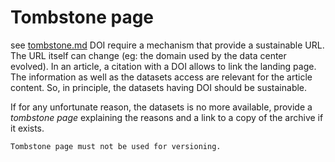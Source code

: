 # Tombstone page
see [tombstone.md](tombstone.md)
DOI require a mechanism that provide a sustainable URL. The URL itself can change (eg: the domain used by the data center evolved).
In an article, a citation with a DOI allows to link the landing page. The information as well as the datasets access are relevant for the article content. So, in principle, the datasets having DOI should be sustainable. 


If for any unfortunate reason, the datasets is no more available, provide a *tombstone page* explaining the reasons and a link to a copy of the archive if it exists.

```
Tombstone page must not be used for versioning.
```
